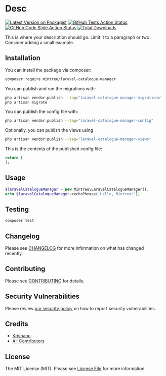 # Desc

[![Latest Version on Packagist](https://img.shields.io/packagist/v/mintreu/laravel-catalogue-manager.svg?style=flat-square)](https://packagist.org/packages/mintreu/laravel-catalogue-manager)
[![GitHub Tests Action Status](https://img.shields.io/github/actions/workflow/status/mintreu/laravel-catalogue-manager/run-tests.yml?branch=main&label=tests&style=flat-square)](https://github.com/mintreu/laravel-catalogue-manager/actions?query=workflow%3Arun-tests+branch%3Amain)
[![GitHub Code Style Action Status](https://img.shields.io/github/actions/workflow/status/mintreu/laravel-catalogue-manager/fix-php-code-style-issues.yml?branch=main&label=code%20style&style=flat-square)](https://github.com/mintreu/laravel-catalogue-manager/actions?query=workflow%3A"Fix+PHP+code+styling"+branch%3Amain)
[![Total Downloads](https://img.shields.io/packagist/dt/mintreu/laravel-catalogue-manager.svg?style=flat-square)](https://packagist.org/packages/mintreu/laravel-catalogue-manager)



This is where your description should go. Limit it to a paragraph or two. Consider adding a small example.

## Installation

You can install the package via composer:

```bash
composer require mintreu/laravel-catalogue-manager
```

You can publish and run the migrations with:

```bash
php artisan vendor:publish --tag="laravel-catalogue-manager-migrations"
php artisan migrate
```

You can publish the config file with:

```bash
php artisan vendor:publish --tag="laravel-catalogue-manager-config"
```

Optionally, you can publish the views using

```bash
php artisan vendor:publish --tag="laravel-catalogue-manager-views"
```

This is the contents of the published config file:

```php
return [
];
```

## Usage

```php
$laravelCatalogueManager = new Mintreu\LaravelCatalogueManager();
echo $laravelCatalogueManager->echoPhrase('Hello, Mintreu!');
```

## Testing

```bash
composer test
```

## Changelog

Please see [CHANGELOG](CHANGELOG.md) for more information on what has changed recently.

## Contributing

Please see [CONTRIBUTING](.github/CONTRIBUTING.md) for details.

## Security Vulnerabilities

Please review [our security policy](../../security/policy) on how to report security vulnerabilities.

## Credits

- [Krishanu](https://github.com/krishzzi)
- [All Contributors](../../contributors)

## License

The MIT License (MIT). Please see [License File](LICENSE.md) for more information.

